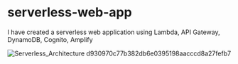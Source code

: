 # serverless-web-app

I have created a serverless web application using Lambda, API Gateway, DynamoDB, Cognito, Amplify

![Serverless_Architecture d930970c77b382db6e0395198aacccd8a27fefb7](https://github.com/japn3et/serverless-web-app/assets/140784801/772fc25c-57cf-47ba-8529-219cd8bc1358)

